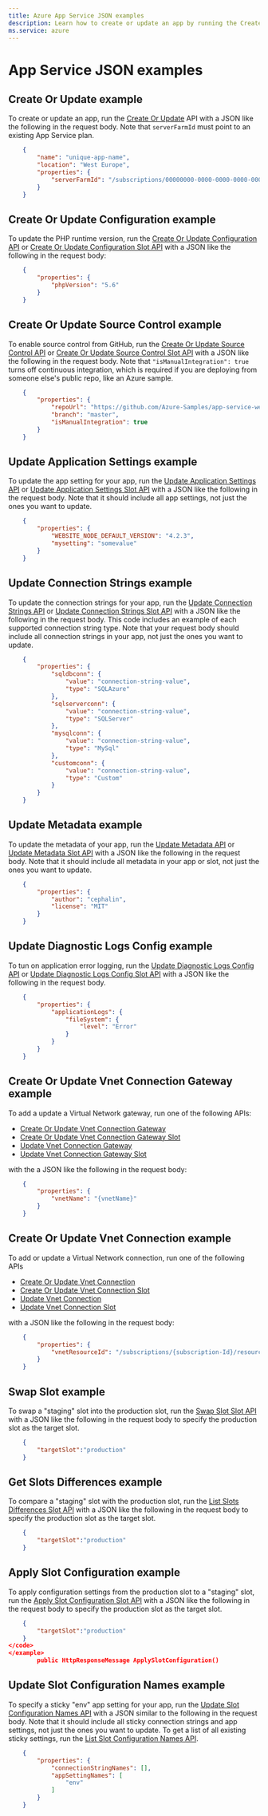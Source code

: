 ```yaml
---
title: Azure App Service JSON examples
description: Learn how to create or update an app by running the Create Or Update API with a JSON example.
ms.service: azure
---
```

# App Service JSON examples

<a name="WebApps_CreateOrUpdate"></a>
## Create Or Update example

To create or update an app, run the [Create Or Update](/rest/api/appservice/webapps/createorupdate) API 
with a JSON like the following in the request body. Note that `serverFarmId` must point to an existing App Service plan.

```json
    {
        "name": "unique-app-name",
        "location": "West Europe",
        "properties": {
            "serverFarmId": "/subscriptions/00000000-0000-0000-0000-000000000000/resourceGroups/resource-group-name/providers/Microsoft.Web/serverfarms/plan-name"
        }
    }
```

<a name="WebApps_CreateOrUpdateConfiguration"></a>
## Create Or Update Configuration example

To update the PHP runtime version, run the [Create Or Update Configuration API](/rest/api/appservice/webapps/createorupdateconfiguration) or [Create Or Update Configuration Slot API](/rest/api/appservice/webapps/createorupdateconfigurationslot) with a JSON like the following in the request body:

```json
    {
        "properties": {
            "phpVersion": "5.6"
        }
    }
```

<a name="WebApps_CreateOrUpdateSourceControl"></a>
## Create Or Update Source Control example

To enable source control from GitHub, run the [Create Or Update Source Control API](/rest/api/appservice/webapps/createorupdatesourcecontrol) or [Create Or Update Source Control Slot API](/rest/api/appservice/webapps/createorupdatesourcecontrolslot) with a JSON like the following in the request body.
Note that `"isManualIntegration": true` turns off continuous integration, which is required if you are deploying from someone else's public repo, like an Azure sample.

```json
    {
        "properties": {
            "repoUrl": "https://github.com/Azure-Samples/app-service-web-html-get-started",
            "branch": "master",
            "isManualIntegration": true
        }
    }
```

<a name="WebApps_UpdateApplicationSettings"></a>
## Update Application Settings example

To update the app setting for your app, run the [Update Application Settings API](/rest/api/appservice/webapps/updateapplicationsettings) or [Update Application Settings Slot API](/rest/api/appservice/webapps/updateapplicationsettingsslot) with a JSON like the following in the request body. 
Note that it should include all app settings, not just the ones you want to update.

```json
    {
        "properties": {
            "WEBSITE_NODE_DEFAULT_VERSION": "4.2.3",
            "mysetting": "somevalue"
        }
    }
```

<a name="WebApps_UpdateConnectionStrings"></a>
## Update Connection Strings example

To update the connection strings for your app, run the [Update Connection Strings API](/rest/api/appservice/webapps/updateconnectionstrings) or [Update Connection Strings Slot API](/rest/api/appservice/webapps/updateconnectionstringsslot) with a JSON like the following in the request body. 
This code includes an example of each supported connection string type. Note that your request body should include all connection strings in your app, not just the ones you want to update.

```json
    {
        "properties": {
            "sqldbconn": {
                "value": "connection-string-value",
                "type": "SQLAzure"
            },
            "sqlserverconn": {
                "value": "connection-string-value",
                "type": "SQLServer"
            },
            "mysqlconn": {
                "value": "connection-string-value",
                "type": "MySql"
            },
            "customconn": {
                "value": "connection-string-value",
                "type": "Custom"
            }
        }
    }
```

<a name="WebApps_UpdateMetadata"></a>
## Update Metadata example

To update the metadata of your app, run the [Update Metadata API](/rest/api/appservice/webapps/updatemetadata) or [Update Metadata Slot API](/rest/api/appservice/webapps/updatemetadataslot) with a JSON like the following in the request body. 
Note that it should include all metadata in your app or slot, not just the ones you want to update.

```json
    {
        "properties": {
            "author": "cephalin",
            "license": "MIT"
        }
    }
```

<a name="WebApps_UpdateDiagnosticLogsConfig"></a>
## Update Diagnostic Logs Config example

To tun on application error logging, run the [Update Diagnostic Logs Config API](/rest/api/appservice/webapps/updatediagnosticlogsconfig) or [Update Diagnostic Logs Config Slot API](/rest/api/appservice/webapps/updatediagnosticlogsconfigslot) with a JSON like the following in the request body.

```json
    {
        "properties": {
            "applicationLogs": {
                "fileSystem": {
                    "level": "Error"
                }
            }
        }
    }
```

<a name="WebApps_CreateOrUpdateVnetConnectionGateway"></a>
## Create Or Update Vnet Connection Gateway example

To add a update a Virtual Network gateway, run one of the following APIs: 

- [Create Or Update Vnet Connection Gateway](/rest/api/appservice/webapps/createorupdatevnetconnectiongateway) 
- [Create Or Update Vnet Connection Gateway Slot](/rest/api/appservice/webapps/createorupdatevnetconnectiongatewayslot) 
- [Update Vnet Connection Gateway](/rest/api/appservice/webapps/updatevnetconnectiongateway)
- [Update Vnet Connection Gateway Slot](/rest/api/appservice/webapps/updatevnetconnectiongatewayslot)

with the a JSON like the following in the request body:

```json
    {
        "properties": {
            "vnetName": "{vnetName}"
        }
    }
```

<a name="WebApps_CreateOrUpdateVnetConnection"></a>
## Create Or Update Vnet Connection example

To add or update a Virtual Network connection, run one of the following APIs 

- [Create Or Update Vnet Connection](/rest/api/appservice/webapps/createorupdatevnetconnection)
- [Create Or Update Vnet Connection Slot](/rest/api/appservice/webapps/createorupdatevnetconnectionslot) 
- [Update Vnet Connection](/rest/api/appservice/webapps/updatevnetconnection)
- [Update Vnet Connection Slot](/rest/api/appservice/webapps/updatevnetconnectionslot)

with a JSON like the following in the request body:

```json
    {
        "properties": {
            "vnetResourceId": "/subscriptions/{subscription-Id}/resourceGroups/{resourceGroupName}/providers/Microsoft.Network/virtualNetworks/{vnetName}"
        }
    }
```

<a name="WebApps_SwapSlotSlot"></a>
## Swap Slot example

To swap a "staging" slot into the production slot, run the [Swap Slot Slot API](/rest/api/appservice/webapps/swapslotslot) with a JSON like the following in the request body to specify the production slot as the target slot.

```json
    {
        "targetSlot":"production"
    }
```

<a name="WebApps_GetSlotsDifferencesSlot"></a>
## Get Slots Differences example

To compare a "staging" slot with the production slot, run the [List Slots Differences Slot API](/rest/api/appservice/webapps/listslotdifferencesslot) with a JSON like the following in the request body to specify the production slot as the target slot.

```json
    {
        "targetSlot":"production"
    }
```

<a name="WebApps_ApplySlotConfigurationSlot"></a>
## Apply Slot Configuration example

To apply configuration settings from the production slot to a "staging" slot, run the [Apply Slot Configuration Slot API](/rest/api/appservice/webapps/applyslotconfigurationslot) with a JSON like the following in the request body to specify the production slot as the target slot.

```json
    {
        "targetSlot":"production"
    }
</code>
</example>
        public HttpResponseMessage ApplySlotConfiguration()
```

<a name="WebApps_UpdateSlotConfigurationNames"></a>
## Update Slot Configuration Names example

To specify a sticky "env" app setting for your app, run the [Update Slot Configuration Names API](/rest/api/appservice/webapps/updateslotconfigurationnames) with a JSON similar to the following in the request body. 
Note that it should include all sticky connection strings and app settings, not just the ones you want to update. To get a list of all existing sticky settings, run the [List Slot Configuration Names API](/rest/api/appservice/webapps/listslotconfigurationnames).

```json
    {
        "properties": {
            "connectionStringNames": [],
            "appSettingNames": [
                "env"
            ]
        }
    }
```
